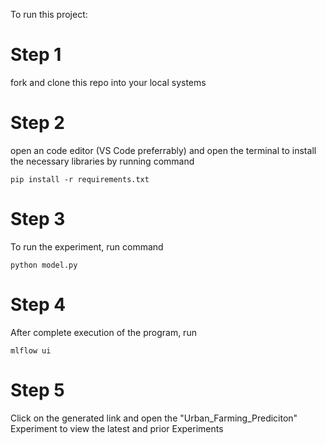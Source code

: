 To run this project:

# Step 1

fork and clone this repo into your local systems

# Step 2

open an code editor (VS Code preferrably) and open the terminal to install the necessary libraries by running command
```
pip install -r requirements.txt
```

# Step 3

To run the experiment, run command
```
python model.py
```

# Step 4

After complete execution of the program, run 
```
mlflow ui
```

# Step 5

Click on the generated link and open the "Urban_Farming_Prediciton" Experiment to view the latest and prior Experiments

